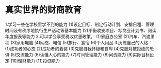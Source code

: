 # 真实世界的财商教育
1.学习一些在学校里学不到的能力
  (1)设定目标、制定行动计划、安排日程、管理时间及有秩序地执行生产活动等基本能力
  (2)平衡收支项目、写商业计划书、阅读年度报表等能力
2.可以学会享受税收优惠政策。
  (1)家庭办公室
  (2)汽车、汽油里程
  (3)家用电脑
  (4)网络、电信
  (5)旅行、食宿
  (6)个人用品
3.历练自己的人格：
  (1)成功者的心态
  (2)成功者的着装
  (3)克服自我怀疑和自卑
  (4)克服对被拒绝的恐惧
  (5)交流能力
  (6)读懂人心的能力
  (7)时间管理能力
  (8)问责能力
  (9)实际目标设定
  (10)理财能力
  (11)投资能力  
